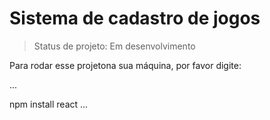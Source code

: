 <h1>Sistema de cadastro de jogos</h1>

>Status de projeto: Em desenvolvimento

Para rodar esse projetona sua máquina, por favor digite:

...

npm install react
...

